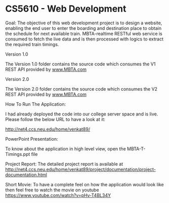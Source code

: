 CS5610 - Web Development
==============================

Goal: The objective of this web development project is to design a website, enabling the end user to enter the boarding and destination place to obtain the schedule for next available train. MBTA-realtime RESTful web service is consumed to fetch the live data and is then processed with logics to extract the required train timings. 


Version 1.0

The Version 1.0 folder contains the source code which consumes the V1 REST API provided by www.MBTA.com


Version 2.0

The Version 2.0 folder contains the source code which consumes the V2 REST API provided by www.MBTA.com



How To Run The Application:

I had already deployed the code into our college server space and is live. Please follow the below URL to have a look at it:

http://net4.ccs.neu.edu/home/venkat89/


PowerPoint Presentation:

To know about the application in high level view, open the MBTA-T-Timings.ppt file


Project Report:
The detailed project report is available at http://net4.ccs.neu.edu/home/venkat89/project/documentation/project-documentation.html


Short Movie:
To have a complete feel on how the application would look like then feel free to watch the movie on youtube
https://www.youtube.com/watch?v=pHv-T4BL34Y





